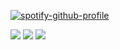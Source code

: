 [![spotify-github-profile](https://spotify-github-profile.kittinanx.com/api/view?uid=loosjis&cover_image=true&theme=default&show_offline=false&background_color=121212&interchange=false&bar_color=ffffff&bar_color_cover=false)](https://github.com/kittinan/spotify-github-profile)

![](https://file.garden/aEaYc85-6wiXwt_E/%D0%91%D0%B5%D0%B7%20%D0%BD%D0%B0%D0%B7%D0%B2%D0%B0%D0%BD%D0%B8%D1%8F1108%20(1).png)
![](https://file.garden/aEaYc85-6wiXwt_E/%D0%91%D0%B5%D0%B7%20%D0%BD%D0%B0%D0%B7%D0%B2%D0%B0%D0%BD%D0%B8%D1%8F1109_20250609132005.png)
![](https://file.garden/aEaYc85-6wiXwt_E/%D0%91%D0%B5%D0%B7%20%D0%BD%D0%B0%D0%B7%D0%B2%D0%B0%D0%BD%D0%B8%D1%8F1108.png)
